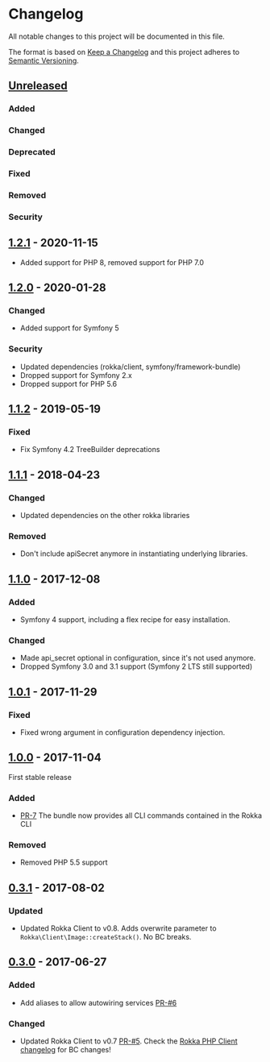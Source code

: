 # Changelog
All notable changes to this project will be documented in this file.

The format is based on [Keep a Changelog](http://keepachangelog.com/en/1.0.0/)
and this project adheres to [Semantic Versioning](http://semver.org/spec/v2.0.0.html).

## [Unreleased](https://github.com/rokka-io/rokka-client-bundle/compare/1.1.2...master)
### Added
### Changed
### Deprecated
### Fixed
### Removed
### Security

## [1.2.1](https://github.com/rokka-io/rokka-client-bundle/releases/tag/1.2.1) - 2020-11-15

- Added support for PHP 8, removed support for PHP 7.0 

## [1.2.0](https://github.com/rokka-io/rokka-client-bundle/releases/tag/1.2.0) - 2020-01-28
### Changed
- Added support for Symfony 5
### Security
- Updated dependencies (rokka/client, symfony/framework-bundle)
- Dropped support for Symfony 2.x
- Dropped support for PHP 5.6

## [1.1.2](https://github.com/rokka-io/rokka-client-bundle/releases/tag/1.1.2) - 2019-05-19
### Fixed
- Fix Symfony 4.2 TreeBuilder deprecations

## [1.1.1](https://github.com/rokka-io/rokka-client-bundle/releases/tag/1.1.1) - 2018-04-23
### Changed
- Updated dependencies on the other rokka libraries
### Removed
- Don't include apiSecret anymore in instantiating underlying libraries.

## [1.1.0](https://github.com/rokka-io/rokka-client-bundle/releases/tag/1.1.0) - 2017-12-08
### Added
- Symfony 4 support, including a flex recipe for easy installation.
### Changed
- Made api_secret optional in configuration, since it's not used anymore.
- Dropped Symfony 3.0 and 3.1 support (Symfony 2 LTS still supported)

## [1.0.1](https://github.com/rokka-io/rokka-client-bundle/releases/tag/1.0.1) - 2017-11-29
### Fixed
- Fixed wrong argument in configuration dependency injection.

## [1.0.0](https://github.com/rokka-io/rokka-client-bundle/releases/tag/1.0.0) - 2017-11-04
First stable release 
### Added
- [PR-7](https://github.com/rokka-io/rokka-client-bundle/pull/7) The bundle now provides all CLI commands contained in the Rokka CLI
### Removed
- Removed PHP 5.5 support

## [0.3.1](https://github.com/rokka-io/rokka-client-bundle/releases/tag/0.3.1) - 2017-08-02
### Updated
 - Updated Rokka Client to v0.8. Adds overwrite parameter to `Rokka\Client\Image::createStack()`. No BC breaks.

## [0.3.0](https://github.com/rokka-io/rokka-client-bundle/releases/tag/0.3.0) - 2017-06-27
### Added
 - Add aliases to allow autowiring services [PR-#6](https://github.com/rokka-io/rokka-client-bundle/pull/6)
### Changed
 - Updated Rokka Client to v0.7 [PR-#5](https://github.com/rokka-io/rokka-client-bundle/pull/5).
   Check the [Rokka PHP Client changelog](https://github.com/rokka-io/rokka-client-php/blob/master/CHANGELOG.md)
   for BC changes!
